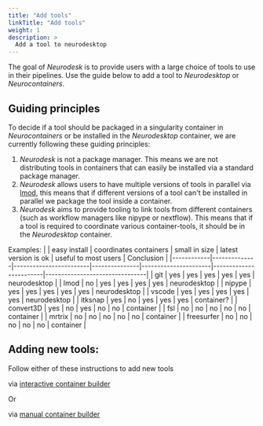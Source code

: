 ```yaml
---
title: "Add tools"
linkTitle: "Add tools"
weight: 1
description: >
  Add a tool to neurodesktop
---
```


The goal of *Neurodesk* is to provide users with a large choice of tools to use in their pipelines.
Use the guide below to add a tool to *Neurodesktop* or *Neurocontainers*. 

## Guiding principles 
To decide if a tool should be packaged in a singularity container in *Neurocontainers* or be installed in the *Neurodesktop* container, we are currently following these guiding principles:
1) *Neurodesk* is not a package manager. This means we are not distributing tools in containers that can easily be installed via a standard package manager. 
2) *Neurodesk* allows users to have multiple versions of tools in parallel via [lmod]( https://lmod.readthedocs.io/en/latest), this means that if different versions of a tool can't be installed in parallel we package the tool inside a container.
3) *Neurodesk* aims to provide tooling to link tools from different containers (such as workflow managers like nipype or nextflow). This means that if a tool is required to coordinate various container-tools, it should be in the *Neurodesktop* container.


Examples:
|            | easy install | coordinates containers | small in size | latest version is ok | useful to most users   | Conclusion                     |
|------------|--------------|------------------------|---------------|----------------------|------------------------|--------------------------------|
| git        | yes          | yes                    | yes           | yes                  | yes                    | neurodesktop                   |
| lmod       | no           | yes                    | yes           | yes                  | yes                    | neurodesktop                   |
| nipype     | yes          | yes                    | yes           | yes                  | yes                    | neurodesktop                   |
| vscode     | yes          | yes                    | yes           | yes                  | yes                    | neurodesktop                   |
| itksnap    | yes          | no                     | yes           | yes                  | yes                    | container?                     |
| convert3D  | yes          | no                     | yes           | no                   | no                     | container                      |
| fsl        | no           | no                     | no            | no                   | no                     | container                      |
| mrtrix     | no           | no                     | no            | no                   | no                     | container                      |
| freesurfer | no           | no                     | no            | no                   | no                     | container                      |


## Adding new tools:
Follow either of these instructions to add new tools 

via [interactive container builder](https://www.neurodesk.org/developers/new_tools/interactive_build)

Or

via [manual container builder](https://www.neurodesk.org/developers/new_tools/manual_build)